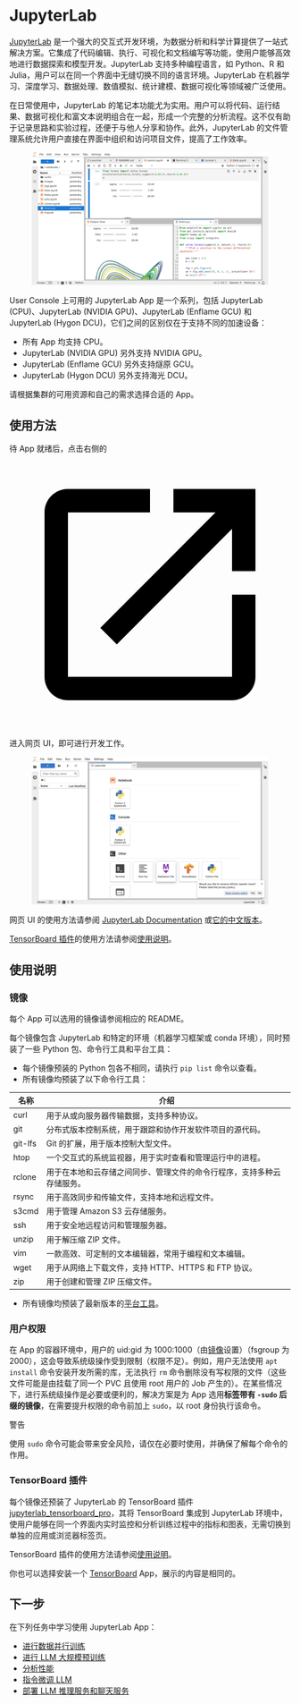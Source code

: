 # JupyterLab

<a target="_blank" rel="noopener noreferrer" href="https://jupyterlab.readthedocs.io/en/latest/">JupyterLab</a> 是一个强大的交互式开发环境，为数据分析和科学计算提供了一站式解决方案。它集成了代码编辑、执行、可视化和文档编写等功能，使用户能够高效地进行数据探索和模型开发。JupyterLab 支持多种编程语言，如 Python、R 和 Julia，用户可以在同一个界面中无缝切换不同的语言环境。JupyterLab 在机器学习、深度学习、数据处理、数值模拟、统计建模、数据可视化等领域被广泛使用。

在日常使用中，JupyterLab 的笔记本功能尤为实用。用户可以将代码、运行结果、数据可视化和富文本说明组合在一起，形成一个完整的分析流程。这不仅有助于记录思路和实验过程，还便于与他人分享和协作。此外，JupyterLab 的文件管理系统允许用户直接在界面中组织和访问项目文件，提高了工作效率。

<figure class="screenshot">
  <img alt="jupyterlab-official" src="../assets/app/jupyterlab/jupyterlab-official.png" />
</figure>

User Console 上可用的 JupyterLab App 是一个系列，包括 JupyterLab (CPU)、JupyterLab (NVIDIA GPU)、JupyterLab (Enflame GCU) 和 JupyterLab (Hygon DCU)，它们之间的区别仅在于支持不同的加速设备：

* 所有 App 均支持 CPU。
* JupyterLab (NVIDIA GPU) 另外支持 NVIDIA GPU。
* JupyterLab (Enflame GCU) 另外支持燧原 GCU。
* JupyterLab (Hygon DCU) 另外支持海光 DCU。

请根据集群的可用资源和自己的需求选择合适的 App。

## 使用方法

待 App 就绪后，点击右侧的 <span class="twemoji"><svg class="MuiSvgIcon-root MuiSvgIcon-colorPrimary MuiSvgIcon-fontSizeMedium css-jxtyyz" focusable="false" aria-hidden="true" viewBox="0 0 24 24" data-testid="OpenInNewIcon"><path d="M19 19H5V5h7V3H5c-1.11 0-2 .9-2 2v14c0 1.1.89 2 2 2h14c1.1 0 2-.9 2-2v-7h-2zM14 3v2h3.59l-9.83 9.83 1.41 1.41L19 6.41V10h2V3z"></path></svg></span> 进入网页 UI，即可进行开发工作。

<figure class="screenshot">
  <img alt="jupyterlab" src="../assets/app/ui-app.png" />
</figure>

网页 UI 的使用方法请参阅 <a target="_blank" rel="noopener noreferrer" href="https://jupyterlab.readthedocs.io/en/latest/">JupyterLab Documentation</a> 或<a target="_blank" rel="noopener noreferrer" href="https://jupyterlab.pythonlang.cn/en/latest/">它的中文版本</a>。

[TensorBoard 插件](#tensorboard-插件)的使用方法请参阅[使用说明](https://github.com/HFAiLab/jupyterlab_tensorboard_pro/blob/v4.x/README.zh-cn.md#%E4%BD%BF%E7%94%A8%E8%AF%B4%E6%98%8E)。

## 使用说明

### 镜像

每个 App 可以选用的镜像请参阅相应的 README。

每个镜像包含 JupyterLab 和特定的环境（机器学习框架或 conda 环境），同时预装了一些 Python 包、命令行工具和平台工具：

* 每个镜像预装的 Python 包各不相同，请执行 `pip list` 命令以查看。
* 所有镜像均预装了以下命令行工具：

| 名称    | 介绍                                                                   |
| ------- | ---------------------------------------------------------------------- |
| curl    | 用于从或向服务器传输数据，支持多种协议。                               |
| git     | 分布式版本控制系统，用于跟踪和协作开发软件项目的源代码。               |
| git-lfs | Git 的扩展，用于版本控制大型文件。                                     |
| htop    | 一个交互式的系统监视器，用于实时查看和管理运行中的进程。               |
| rclone  | 用于在本地和云存储之间同步、管理文件的命令行程序，支持多种云存储服务。 |
| rsync   | 用于高效同步和传输文件，支持本地和远程文件。                           |
| s3cmd   | 用于管理 Amazon S3 云存储服务。                                        |
| ssh     | 用于安全地远程访问和管理服务器。                                       |
| unzip   | 用于解压缩 ZIP 文件。                                                  |
| vim     | 一款高效、可定制的文本编辑器，常用于编程和文本编辑。                   |
| wget    | 用于从网络上下载文件，支持 HTTP、HTTPS 和 FTP 协议。                   |
| zip     | 用于创建和管理 ZIP 压缩文件。                                          |

* 所有镜像均预装了最新版本的<a target="_blank" rel="noopener noreferrer" href="https://t9k.github.io/user-manuals/latest/tools/index.html">平台工具</a>。

### 用户权限

在 App 的容器环境中，用户的 uid:gid 为 1000:1000（由[镜像](#镜像)设置）（fsgroup 为 2000），这会导致系统级操作受到限制（权限不足）。例如，用户无法使用 `apt install` 命令安装开发所需的库，无法执行 `rm` 命令删除没有写权限的文件（这些文件可能是由挂载了同一个 PVC 且使用 root 用户的 Job 产生的）。在某些情况下，进行系统级操作是必要或便利的，解决方案是为 App 选用**标签带有 `-sudo` 后缀的镜像**，在需要提升权限的命令前加上 `sudo`，以 root 身份执行该命令。

<aside class="note warning">
<div class="title">警告</div>

使用 `sudo` 命令可能会带来安全风险，请仅在必要时使用，并确保了解每个命令的作用。

</aside>

### TensorBoard 插件

每个镜像还预装了 JupyterLab 的 TensorBoard 插件 <a target="_blank" rel="noopener noreferrer" href="https://github.com/HFAiLab/jupyterlab_tensorboard_pro">jupyterlab_tensorboard_pro</a>，其将 TensorBoard 集成到 JupyterLab 环境中，使用户能够在同一个界面内实时监控和分析训练过程中的指标和图表，无需切换到单独的应用或浏览器标签页。

TensorBoard 插件的使用方法请参阅<a target="_blank" rel="noopener noreferrer" href="https://github.com/HFAiLab/jupyterlab_tensorboard_pro/blob/v4.x/README.zh-cn.md#%E4%BD%BF%E7%94%A8%E8%AF%B4%E6%98%8E">使用说明</a>。

你也可以选择安装一个 [TensorBoard](./tensorboard.md) App，展示的内容是相同的。

## 下一步

在下列任务中学习使用 JupyterLab App：

* [进行数据并行训练](../guide/train-model/dp-training.md)
* [进行 LLM 大规模预训练](../guide/train-model/llm-large-scale-pretraining.md)
* [分析性能](../guide/train-model/profile.md)
* [指令微调 LLM](../guide/train-model/llm-instruction-tuning.md)
* [部署 LLM 推理服务和聊天服务](../guide/deploy-model/deploy-llm.md)
